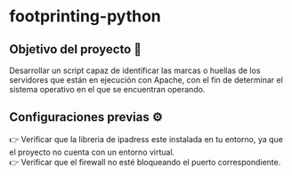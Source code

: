 # footprinting-python
## Objetivo del proyecto :dart:
Desarrollar un script capaz de identificar las marcas o huellas de los servidores que están en ejecución con Apache, con el fin de determinar el sistema operativo en el que se encuentran operando.

## Configuraciones previas :gear:
:point_right: Verificar que la libreria de ipadress este instalada en tu entorno, ya que el proyecto no cuenta con un entorno virtual.<br>
:point_right: Verificar que el firewall no esté bloqueando el puerto correspondiente.